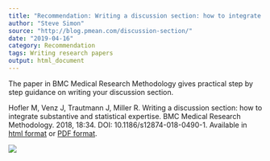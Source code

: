 ```yaml
---
title: "Recommendation: Writing a discussion section: how to integrate substantive and statistical expertise"
author: "Steve Simon"
source: "http://blog.pmean.com/discussion-section/"
date: "2019-04-16"
category: Recommendation
tags: Writing research papers
output: html_document
---
```


The paper in BMC Medical Research Methodology gives practical step by
step guidance on writing your discussion section.

<!---More--->

Hofler M, Venz J, Trautmann J, Miller R. Writing a discussion section:
how to integrate substantive and statistical expertise. BMC Medical
Research Methodology. 2018, 18:34. DOI: 10.1186/s12874-018-0490-1.
Available in [html
format](https://bmcmedresmethodol.biomedcentral.com/articles/10.1186/s12874-018-0490-1)
or [PDF
format](https://bmcmedresmethodol.biomedcentral.com/track/pdf/10.1186/s12874-018-0490-1).

![](../../../web/images/19/discussion-section01.png)




